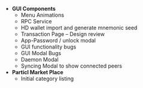 - **GUI Components**
    + Menu Animations
    + RPC Service
    + HD wallet import and generate mnemonic seed
    + Transaction Page &ndash; Design review
    + App-Password / unlock modal
    + GUI functionality bugs
    + GUI Modal Bugs
    + Daemon Modal
    + Syncing Modal to show connected peers
- **Particl Market Place**
    + Initial category listing